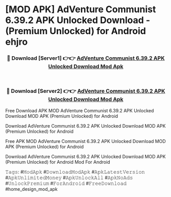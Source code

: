 # [MOD APK] AdVenture Communist 6.39.2 APK Unlocked Download - (Premium Unlocked) for Android ehjro



<div align="center">
<h3>🔴 Download [Server1] 👉👉 <a href="https://momento.my/?title=AdVenture_Communist_6.39.2_APK_Unlocked_Download">AdVenture Communist 6.39.2 APK Unlocked Download Mod Apk</a></h3><br>

<h3>🔴 Download [Server2] 👉👉 <a href="https://momento.my/?title=AdVenture_Communist_6.39.2_APK_Unlocked_Download">AdVenture Communist 6.39.2 APK Unlocked Download Mod Apk</a></h3>
</div>



Free Download APK MOD AdVenture Communist 6.39.2 APK Unlocked Download MOD APK (Premium Unlocked) for Android

Download AdVenture Communist 6.39.2 APK Unlocked Download MOD APK (Premium Unlocked) for Android

Free APK MOD AdVenture Communist 6.39.2 APK Unlocked Download MOD APK (Premium Unlocked) for Android

Download AdVenture Communist 6.39.2 APK Unlocked Download MOD APK (Premium Unlocked) for Android Mod For Android

𝚃𝚊𝚐𝚜: #𝙼𝚘𝚍𝙰𝚙𝚔 #𝙳𝚘𝚠𝚗𝚕𝚘𝚊𝚍𝙼𝚘𝚍𝙰𝚙𝚔 #𝙰𝚙𝚔𝙻𝚊𝚝𝚎𝚜𝚝𝚅𝚎𝚛𝚜𝚒𝚘𝚗 #𝙰𝚙𝚔𝚄𝚗𝚕𝚒𝚖𝚒𝚝𝚎𝚍𝙼𝚘𝚗𝚎𝚢 #𝙰𝚙𝚔𝚄𝚗𝚕𝚘𝚌𝚔𝙰𝚕𝚕 #𝙰𝚙𝚔𝙽𝚘𝙰𝚍𝚜 #𝚄𝚗𝚕𝚘𝚌𝚔𝙿𝚛𝚎𝚖𝚒𝚞𝚖 #𝙵𝚘𝚛𝙰𝚗𝚍𝚛𝚘𝚒𝚍 #𝙵𝚛𝚎𝚎𝙳𝚘𝚠𝚗𝚕𝚘𝚊𝚍 #home_design_mod_apk
